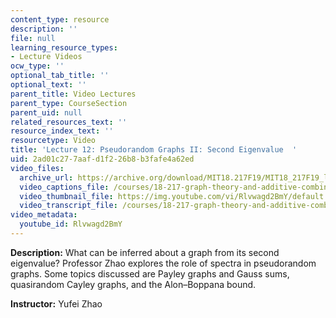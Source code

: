 ```yaml
---
content_type: resource
description: ''
file: null
learning_resource_types:
- Lecture Videos
ocw_type: ''
optional_tab_title: ''
optional_text: ''
parent_title: Video Lectures
parent_type: CourseSection
parent_uid: null
related_resources_text: ''
resource_index_text: ''
resourcetype: Video
title: 'Lecture 12: Pseudorandom Graphs II: Second Eigenvalue  '
uid: 2ad01c27-7aaf-d1f2-26b8-b3fafe4a62ed
video_files:
  archive_url: https://archive.org/download/MIT18.217F19/MIT18_217F19_lec12_300k.mp4
  video_captions_file: /courses/18-217-graph-theory-and-additive-combinatorics-fall-2019/534a91da413c51169e6502c99d8f24ba_Rlvwagd2BmY.vtt
  video_thumbnail_file: https://img.youtube.com/vi/Rlvwagd2BmY/default.jpg
  video_transcript_file: /courses/18-217-graph-theory-and-additive-combinatorics-fall-2019/66ec195271bf015e7ddb0a903c73cb31_Rlvwagd2BmY.pdf
video_metadata:
  youtube_id: Rlvwagd2BmY
---
```


**Description:** What can be inferred about a graph from its second eigenvalue? Professor Zhao explores the role of spectra in pseudorandom graphs. Some topics discussed are Payley graphs and Gauss sums, quasirandom Cayley graphs, and the Alon–Boppana bound.

**Instructor:** Yufei Zhao